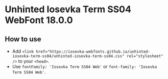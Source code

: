 # Unhinted Iosevka Term SS04 WebFont 18.0.0

## How to use

- Add `<link href="https://iosevka-webfonts.github.io/unhinted-iosevka-term-ss04/unhinted-iosevka-term-ss04.css" rel="stylesheet" />` to your `<head>`.
- Use `fontFamily: 'Iosevka Term SS04 Web'` or `font-family: 'Iosevka Term SS04 Web'`.
